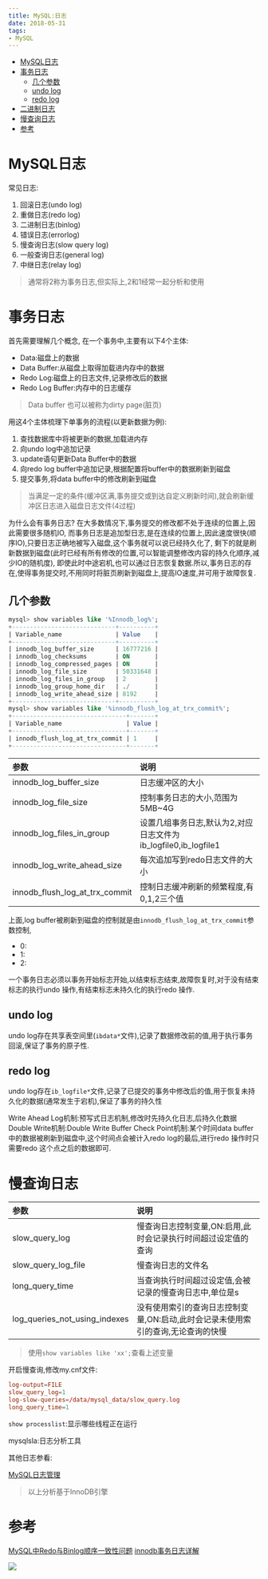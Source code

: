 ```yaml
---
title: MySQL:日志
date: 2018-05-31
tags:
- MySQL
---
```

<!-- TOC -->

- [MySQL日志](#mysql日志)
- [事务日志](#事务日志)
    - [几个参数](#几个参数)
    - [undo log](#undo-log)
    - [redo log](#redo-log)
- [二进制日志](#二进制日志)
- [慢查询日志](#慢查询日志)
- [参考](#参考)

<!-- /TOC -->

# MySQL日志

常见日志:

1. 回滚日志(undo log)
2. 重做日志(redo log)
3. 二进制日志(binlog)
4. 错误日志(errorlog)
5. 慢查询日志(slow query log)
6. 一般查询日志(general log)
7. 中继日志(relay log)

> 通常将2称为事务日志,但实际上,2和1经常一起分析和使用

# 事务日志

首先需要理解几个概念,
在一个事务中,主要有以下4个主体:

* Data:磁盘上的数据
* Data Buffer:从磁盘上取得加载进内存中的数据
* Redo Log:磁盘上的日志文件,记录修改后的数据
* Redo Log Buffer:内存中的日志缓存

> Data buffer 也可以被称为dirty page(脏页)

用这4个主体梳理下单事务的流程(以更新数据为例):
1. 查找数据库中将被更新的数据,加载进内存
2. 向undo log中追加记录
3. update语句更新Data Buffer中的数据
4. 向redo log buffer中追加记录,根据配置将buffer中的数据刷新到磁盘
5. 提交事务,将data buffer中的修改刷新到磁盘

> 当满足一定的条件(缓冲区满,事务提交或到达自定义刷新时间),就会刷新缓冲区日志进入磁盘日志文件(4过程)

为什么会有事务日志?
在大多数情况下,事务提交的修改都不处于连续的位置上,因此需要很多随机IO,
而事务日志是追加型日志,是在连续的位置上,因此速度很快(顺序IO),只要日志正确地被写入磁盘,这个事务就可以说已经持久化了,
剩下的就是刷新数据到磁盘(此时已经有所有修改的位置,可以智能调整修改内容的持久化顺序,减少IO的随机度),
即使此时中途宕机,也可以通过日志恢复数据.所以,事务日志的存在,使得事务提交时,不用同时将脏页刷新到磁盘上,提高IO速度,并可用于故障恢复.

## 几个参数

```sql
mysql> show variables like '%Innodb_log%';
+-----------------------------+----------+
| Variable_name               | Value    |
+-----------------------------+----------+
| innodb_log_buffer_size      | 16777216 |
| innodb_log_checksums        | ON       |
| innodb_log_compressed_pages | ON       |
| innodb_log_file_size        | 50331648 |
| innodb_log_files_in_group   | 2        |
| innodb_log_group_home_dir   | ./       |
| innodb_log_write_ahead_size | 8192     |
+-----------------------------+----------+
mysql> show variables like '%innodb_flush_log_at_trx_commit%';
+--------------------------------+-------+
| Variable_name                  | Value |
+--------------------------------+-------+
| innodb_flush_log_at_trx_commit | 1     |
+--------------------------------+-------+
```
|参数|说明|
|:---|:---|
|innodb_log_buffer_size|日志缓冲区的大小|
|innodb_log_file_size|控制事务日志的大小,范围为5MB~4G|
|innodb_log_files_in_group|设置几组事务日志,默认为2,对应日志文件为ib_logfile0,ib_logfile1|
|innodb_log_write_ahead_size|每次追加写到redo日志文件的大小|
|innodb_flush_log_at_trx_commit|控制日志缓冲刷新的频繁程度,有0,1,2三个值|

上面,log buffer被刷新到磁盘的控制就是由`innodb_flush_log_at_trx_commit`参数控制,
* 0:
* 1:
* 2:

一个事务日志必须以事务开始标志开始,以结束标志结束,故障恢复时,对于没有结束标志的执行undo 操作,有结束标志未持久化的执行redo 操作.

## undo log

undo log存在共享表空间里(`ibdata*`文件),记录了数据修改前的值,用于执行事务回滚,保证了事务的原子性.

## redo log

undo log存在`ib_logfile*`文件,记录了已提交的事务中修改后的值,用于恢复未持久化的数据(通常发生于宕机),保证了事务的持久性

Write Ahead Log机制:预写式日志机制,修改时先持久化日志,后持久化数据
Double Write机制:Double Write Buffer
Check Point机制:某个时间data buffer 中的数据被刷新到磁盘中,这个时间点会被计入redo log的最后,进行redo 操作时只需要redo 这个点之后的数据即可.

# 慢查询日志

|参数|说明|
|:---|:---|
|slow_query_log|慢查询日志控制变量,ON:启用,此时会记录执行时间超过设定值的查询|
|slow_query_log_file|慢查询日志的文件名|
|long_query_time|当查询执行时间超过设定值,会被记录的慢查询日志中,单位是s|
|log_queries_not_using_indexes|没有使用索引的查询日志控制变量,ON:启动,此时会记录未使用索引的查询,无论查询的快慢|

> 使用`show variables like 'xx';`查看上述变量

开启慢查询,修改my.cnf文件:
```conf
log-output=FILE
slow_query_log=1
log-slow-queries=/data/mysql_data/slow_query.log
long_query_time=1
```

`show processlist`:显示哪些线程正在运行


mysqlsla:日志分析工具


其他日志参看:

[MySQL日志管理](https://segmentfault.com/a/1190000003072237)

> 以上分析基于InnoDB引擎

# 参考

[MySQL中Redo与Binlog顺序一致性问题](http://www.ywnds.com/?p=7892)
[innodb事务日志详解](http://www.cnblogs.com/duanxz/p/3440414.html)


[![](https://static.segmentfault.com/v-5b1df2a7/global/img/creativecommons-cc.svg)](https://creativecommons.org/licenses/by-nc-nd/4.0/)